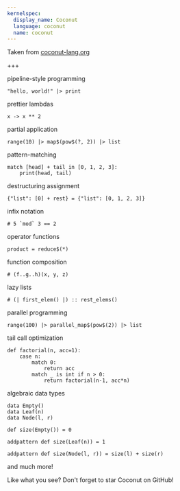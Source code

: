 ```yaml
---
kernelspec:
  display_name: Coconut
  language: coconut
  name: coconut
---
```


Taken from [coconut-lang.org](coconut-lang.org)

+++

pipeline-style programming

```{code-cell} coconut
"hello, world!" |> print
```

 prettier lambdas

```{code-cell} coconut
x -> x ** 2
```

partial application

```{code-cell} coconut
range(10) |> map$(pow$(?, 2)) |> list
```

pattern-matching

```{code-cell} coconut
match [head] + tail in [0, 1, 2, 3]:
    print(head, tail)
```

destructuring assignment

```{code-cell} coconut
{"list": [0] + rest} = {"list": [0, 1, 2, 3]}
```

infix notation

```{code-cell} coconut
# 5 `mod` 3 == 2
```

operator functions

```{code-cell} coconut
product = reduce$(*)
```

function composition

```{code-cell} coconut
# (f..g..h)(x, y, z)
```

lazy lists

```{code-cell} coconut
# (| first_elem() |) :: rest_elems()
```

parallel programming

```{code-cell} coconut
range(100) |> parallel_map$(pow$(2)) |> list
```

tail call optimization

```{code-cell} coconut
def factorial(n, acc=1):
    case n:
        match 0:
            return acc
        match _ is int if n > 0:
            return factorial(n-1, acc*n)
```

algebraic data types

```{code-cell} coconut
data Empty()
data Leaf(n)
data Node(l, r)

def size(Empty()) = 0

addpattern def size(Leaf(n)) = 1

addpattern def size(Node(l, r)) = size(l) + size(r)
```

and much more!

Like what you see? Don't forget to star Coconut on GitHub!

```{code-cell} coconut

```
